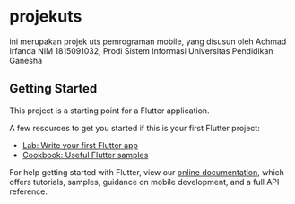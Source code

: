# projekuts

ini merupakan projek uts pemrograman mobile, yang disusun oleh Achmad Irfanda NIM 1815091032, Prodi Sistem Informasi Universitas Pendidikan Ganesha

## Getting Started

This project is a starting point for a Flutter application.

A few resources to get you started if this is your first Flutter project:

- [Lab: Write your first Flutter app](https://flutter.dev/docs/get-started/codelab)
- [Cookbook: Useful Flutter samples](https://flutter.dev/docs/cookbook)

For help getting started with Flutter, view our
[online documentation](https://flutter.dev/docs), which offers tutorials,
samples, guidance on mobile development, and a full API reference.
